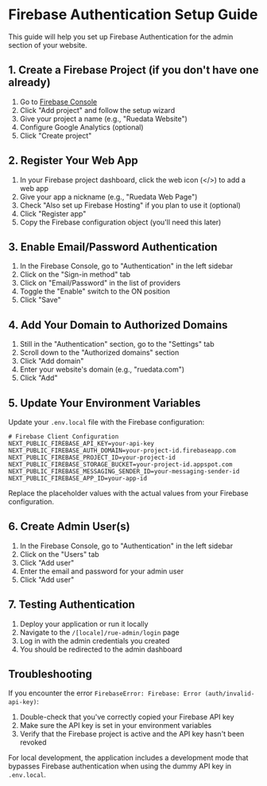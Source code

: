 # Firebase Authentication Setup Guide

This guide will help you set up Firebase Authentication for the admin section of your website.

## 1. Create a Firebase Project (if you don't have one already)

1. Go to [Firebase Console](https://console.firebase.google.com/)
2. Click "Add project" and follow the setup wizard
3. Give your project a name (e.g., "Ruedata Website")
4. Configure Google Analytics (optional)
5. Click "Create project"

## 2. Register Your Web App

1. In your Firebase project dashboard, click the web icon (</>) to add a web app
2. Give your app a nickname (e.g., "Ruedata Web Page")
3. Check "Also set up Firebase Hosting" if you plan to use it (optional)
4. Click "Register app"
5. Copy the Firebase configuration object (you'll need this later)

## 3. Enable Email/Password Authentication

1. In the Firebase Console, go to "Authentication" in the left sidebar
2. Click on the "Sign-in method" tab
3. Click on "Email/Password" in the list of providers
4. Toggle the "Enable" switch to the ON position
5. Click "Save"

## 4. Add Your Domain to Authorized Domains

1. Still in the "Authentication" section, go to the "Settings" tab
2. Scroll down to the "Authorized domains" section
3. Click "Add domain"
4. Enter your website's domain (e.g., "ruedata.com")
5. Click "Add"

## 5. Update Your Environment Variables

Update your `.env.local` file with the Firebase configuration:

```
# Firebase Client Configuration
NEXT_PUBLIC_FIREBASE_API_KEY=your-api-key
NEXT_PUBLIC_FIREBASE_AUTH_DOMAIN=your-project-id.firebaseapp.com
NEXT_PUBLIC_FIREBASE_PROJECT_ID=your-project-id
NEXT_PUBLIC_FIREBASE_STORAGE_BUCKET=your-project-id.appspot.com
NEXT_PUBLIC_FIREBASE_MESSAGING_SENDER_ID=your-messaging-sender-id
NEXT_PUBLIC_FIREBASE_APP_ID=your-app-id
```

Replace the placeholder values with the actual values from your Firebase configuration.

## 6. Create Admin User(s)

1. In the Firebase Console, go to "Authentication" in the left sidebar
2. Click on the "Users" tab
3. Click "Add user"
4. Enter the email and password for your admin user
5. Click "Add user"

## 7. Testing Authentication

1. Deploy your application or run it locally
2. Navigate to the `/[locale]/rue-admin/login` page
3. Log in with the admin credentials you created
4. You should be redirected to the admin dashboard

## Troubleshooting

If you encounter the error `FirebaseError: Firebase: Error (auth/invalid-api-key)`:

1. Double-check that you've correctly copied your Firebase API key
2. Make sure the API key is set in your environment variables
3. Verify that the Firebase project is active and the API key hasn't been revoked

For local development, the application includes a development mode that bypasses Firebase authentication when using the dummy API key in `.env.local`.
